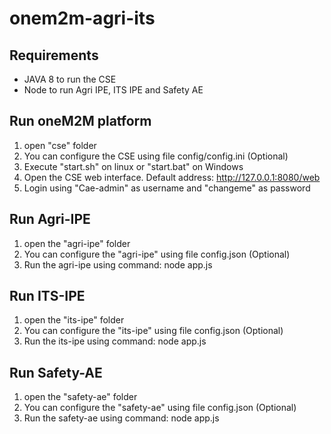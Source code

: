 # onem2m-agri-its

## Requirements
* JAVA 8 to run the CSE
* Node to run Agri IPE, ITS IPE and Safety AE

## Run oneM2M platform
1. open "cse" folder
2. You can configure the CSE using file config/config.ini (Optional)
3. Execute "start.sh" on linux or "start.bat" on Windows
4. Open the CSE web interface. Default address: http://127.0.0.1:8080/web
5. Login using "Cae-admin" as username and "changeme" as password

## Run Agri-IPE
1. open the "agri-ipe" folder
2. You can configure the "agri-ipe" using file config.json (Optional)
3. Run the agri-ipe using command: node app.js

## Run ITS-IPE
1. open the "its-ipe" folder
2. You can configure the "its-ipe" using file config.json (Optional)
3. Run the its-ipe using command: node app.js

## Run Safety-AE
1. open the "safety-ae" folder
2. You can configure the "safety-ae" using file config.json (Optional)
3. Run the safety-ae using command: node app.js

